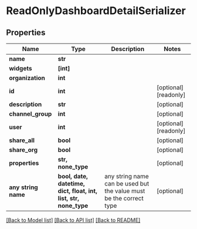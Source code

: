 # ReadOnlyDashboardDetailSerializer


## Properties
Name | Type | Description | Notes
------------ | ------------- | ------------- | -------------
**name** | **str** |  | 
**widgets** | **[int]** |  | 
**organization** | **int** |  | 
**id** | **int** |  | [optional] [readonly] 
**description** | **str** |  | [optional] 
**channel_group** | **int** |  | [optional] 
**user** | **int** |  | [optional] [readonly] 
**share_all** | **bool** |  | [optional] 
**share_org** | **bool** |  | [optional] 
**properties** | **str, none_type** |  | [optional] 
**any string name** | **bool, date, datetime, dict, float, int, list, str, none_type** | any string name can be used but the value must be the correct type | [optional]

[[Back to Model list]](../README.md#documentation-for-models) [[Back to API list]](../README.md#documentation-for-api-endpoints) [[Back to README]](../README.md)


